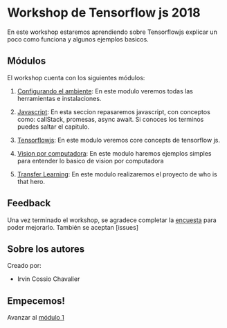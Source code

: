 # Workshop de Tensorflow js 2018

En este workshop estaremos aprendiendo sobre Tensorflowjs explicar un poco como funciona y algunos ejemplos basicos.

## Módulos

El workshop cuenta con los siguientes módulos:
1. [Configurando el ambiente](./01-setup): En este modulo veremos todas las herramientas e instalaciones.

2. [Javascript](./02-javascript): En esta seccion repasaremos javascript, con conceptos como: callStack, promesas, async await. Si conoces los terminos puedes saltar el capitulo. 

3. [Tensorflowjs](./03-tensorflowjs): En este modulo veremos core concepts de tensorflow js. 

4. [Vision por computadora](./04-computerVision): En este modulo haremos ejemplos simples para entender lo basico de vision por computadora

5. [Transfer Learning](./05-transferLearning): En este modulo realizaremos el proyecto de who is that hero.

## Feedback

Una vez terminado el workshop, se agradece completar la [encuesta](https://docs.google.com/forms/d/e/1FAIpQLSenK_TDn54NEv65PKyoGr9L4Us7x8y1Wdwzt7cw6BkR5HIBqA/viewform?usp=pp_url&entry.1506216363) para poder mejorarlo. También se aceptan [issues]

## Sobre los autores

Creado por:
- Irvin Cossio Chavalier

## Empecemos!
Avanzar al [módulo 1](./01-setup)
